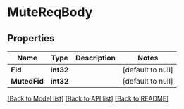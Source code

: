 # MuteReqBody

## Properties
Name | Type | Description | Notes
------------ | ------------- | ------------- | -------------
**Fid** | **int32** |  | [default to null]
**MutedFid** | **int32** |  | [default to null]

[[Back to Model list]](../README.md#documentation-for-models) [[Back to API list]](../README.md#documentation-for-api-endpoints) [[Back to README]](../README.md)

